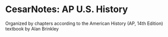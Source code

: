 CesarNotes: AP U.S. History
===========================

Organized by chapters according to the American History (AP, 14th Edition)
textbook by Alan Brinkley
